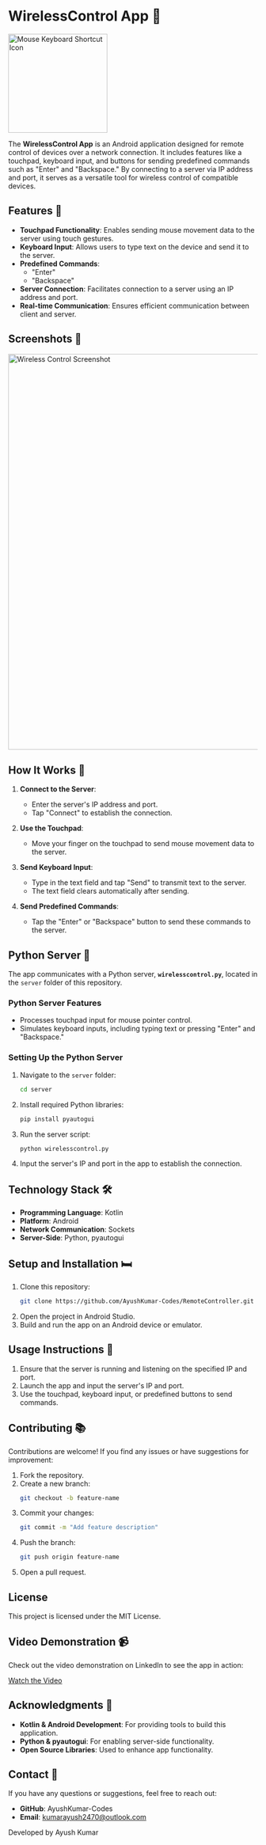 # WirelessControl App 🔌  

<img src="https://github.com/user-attachments/assets/ecf518cb-7ec4-4472-8a4f-e54cea3cf72f" alt="Mouse Keyboard Shortcut Icon" style="width: 200px; height: 200px;">

The **WirelessControl App** is an Android application designed for remote control of devices over a network connection. It includes features like a touchpad, keyboard input, and buttons for sending predefined commands such as "Enter" and "Backspace." By connecting to a server via IP address and port, it serves as a versatile tool for wireless control of compatible devices.  

## Features 🌟  

- **Touchpad Functionality**: Enables sending mouse movement data to the server using touch gestures.  
- **Keyboard Input**: Allows users to type text on the device and send it to the server.  
- **Predefined Commands**:  
  - "Enter"  
  - "Backspace"  
- **Server Connection**: Facilitates connection to a server using an IP address and port.  
- **Real-time Communication**: Ensures efficient communication between client and server.  

## Screenshots 📸  

<img src="https://github.com/user-attachments/assets/dab60f07-e88a-4f8c-a9b3-1660fdbfd765" alt="Wireless Control Screenshot" style="width: auto; height: 800px;">

## How It Works 🔧  

1. **Connect to the Server**:  
   - Enter the server's IP address and port.  
   - Tap "Connect" to establish the connection.  

2. **Use the Touchpad**:  
   - Move your finger on the touchpad to send mouse movement data to the server.  

3. **Send Keyboard Input**:  
   - Type in the text field and tap "Send" to transmit text to the server.  
   - The text field clears automatically after sending.  

4. **Send Predefined Commands**:  
   - Tap the "Enter" or "Backspace" button to send these commands to the server.  

## Python Server 🐍  

The app communicates with a Python server, **`wirelesscontrol.py`**, located in the `server` folder of this repository.  

### Python Server Features  
- Processes touchpad input for mouse pointer control.  
- Simulates keyboard inputs, including typing text or pressing "Enter" and "Backspace."  

### Setting Up the Python Server  
1. Navigate to the `server` folder:  
   ```bash
   cd server
   ```
2. Install required Python libraries:  
   ```bash
   pip install pyautogui
   ```
3. Run the server script:  
   ```bash
   python wirelesscontrol.py
   ```
4. Input the server's IP and port in the app to establish the connection.

## Technology Stack 🛠

- **Programming Language**: Kotlin
- **Platform**: Android
- **Network Communication**: Sockets
- **Server-Side**: Python, pyautogui

## Setup and Installation 🛏

1. Clone this repository:  
   ```bash
   git clone https://github.com/AyushKumar-Codes/RemoteController.git
   ```
2. Open the project in Android Studio.
3. Build and run the app on an Android device or emulator.

## Usage Instructions 🔌

1. Ensure that the server is running and listening on the specified IP and port.
2. Launch the app and input the server's IP and port.
3. Use the touchpad, keyboard input, or predefined buttons to send commands.

## Contributing 📚

Contributions are welcome! If you find any issues or have suggestions for improvement:

1. Fork the repository.
2. Create a new branch:  
   ```bash
   git checkout -b feature-name
   ```
3. Commit your changes:  
   ```bash
   git commit -m "Add feature description"
   ```
4. Push the branch:  
   ```bash
   git push origin feature-name
   ```
5. Open a pull request.

## License

This project is licensed under the MIT License.

## Video Demonstration 📹

Check out the video demonstration on LinkedIn to see the app in action:

[Watch the Video](https://www.linkedin.com/posts/ayush---kumar_androiddevelopment-kotlin-python-activity-7285386545186979840-jDTR?utm_source=share&utm_medium=member_desktop)


## Acknowledgments 🙏

- **Kotlin & Android Development**: For providing tools to build this application.
- **Python & pyautogui**: For enabling server-side functionality.
- **Open Source Libraries**: Used to enhance app functionality.

## Contact 📢

If you have any questions or suggestions, feel free to reach out:

- **GitHub**: AyushKumar-Codes
- **Email**: kumarayush2470@outlook.com

Developed by Ayush Kumar


